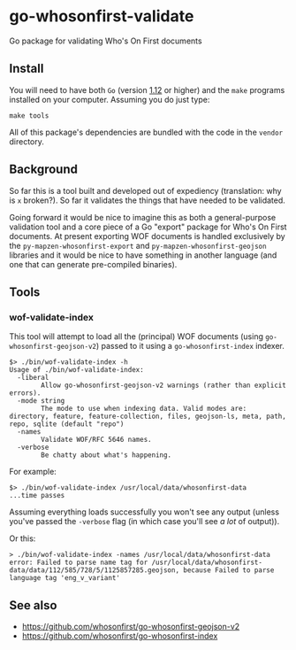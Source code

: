 # go-whosonfirst-validate

Go package for validating Who's On First documents

## Install

You will need to have both `Go` (version [1.12](https://golang.org/dl/) or higher) and the `make` programs installed on your computer. Assuming you do just type:

```
make tools
```

All of this package's dependencies are bundled with the code in the `vendor` directory.

## Background

So far this is a tool built and developed out of expediency (translation: why is `x` broken?). So far it validates the things that have needed to be validated.

Going forward it would be nice to imagine this as both a general-purpose validation tool and a core piece of a Go "export" package for Who's On First documents. At present exporting WOF documents is handled exclusively by the `py-mapzen-whosonfirst-export` and `py-mapzen-whosonfirst-geojson` libraries and it would be nice to have something in another language (and one that can generate pre-compiled binaries).

## Tools

### wof-validate-index

This tool will attempt to load all the (principal) WOF documents (using `go-whosonfirst-geojson-v2`) passed to it using a `go-whosonfirst-index` indexer.

```
$> ./bin/wof-validate-index -h
Usage of ./bin/wof-validate-index:
  -liberal
    	Allow go-whosonfirst-geojson-v2 warnings (rather than explicit errors).
  -mode string
    	The mode to use when indexing data. Valid modes are: directory, feature, feature-collection, files, geojson-ls, meta, path, repo, sqlite (default "repo")
  -names
    	Validate WOF/RFC 5646 names.	
  -verbose
    	Be chatty about what's happening.
```

For example:

```
$> ./bin/wof-validate-index /usr/local/data/whosonfirst-data
...time passes
```

Assuming everything loads successfully you won't see any output (unless you've passed the `-verbose` flag (in which case you'll see _a lot_ of output)).

Or this:

```
> ./bin/wof-validate-index -names /usr/local/data/whosonfirst-data
error: Failed to parse name tag for /usr/local/data/whosonfirst-data/data/112/585/728/5/1125857285.geojson, because Failed to parse language tag 'eng_v_variant'
```

## See also

* https://github.com/whosonfirst/go-whosonfirst-geojson-v2
* https://github.com/whosonfirst/go-whosonfirst-index